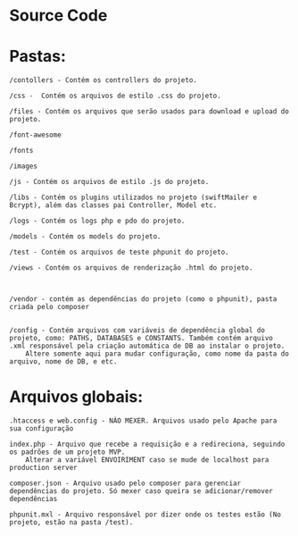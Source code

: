 # Source Code


# Pastas: 

	/contollers - Contém os controllers do projeto. 

	/css -  Contém os arquivos de estilo .css do projeto. 

	/files - Contém os arquivos que serão usados para download e upload do projeto. 

	/font-awesome

	/fonts

	/images

	/js - Contém os arquivos de estilo .js do projeto. 

	/libs - Contém os plugins utilizados no projeto (swiftMailer e Bcrypt), além das classes pai Controller, Model etc. 

	/logs - Contém os logs php e pdo do projeto.

	/models - Contém os models do projeto. 

	/test - Contém os arquivos de teste phpunit do projeto. 

	/views - Contém os arquivos de renderização .html do projeto. 



	/vendor - contém as dependências do projeto (como o phpunit), pasta criada pelo composer


	/config - Contém arquivos com variáveis de dependência global do projeto, como: PATHS, DATABASES e CONSTANTS. Também contém arquivo .xml responsável pela criação automática de DB ao instalar o projeto.
		Altere somente aqui para mudar configuração, como nome da pasta do arquivo, nome de DB, e etc.



# Arquivos globais:


	.htaccess e web.config - NÃO MEXER. Arquivos usado pelo Apache para sua configuração
	
	index.php - Arquivo que recebe a requisição e a redireciona, seguindo os padrões de um projeto MVP.
		Alterar a variável ENVOIRIMENT caso se mude de localhost para production server

	composer.json - Arquivo usado pelo composer para gerenciar dependências do projeto. Só mexer caso queira se adicionar/remover dependências

	phpunit.mxl - Arquivo responsável por dizer onde os testes estão (No projeto, estão na pasta /test).


